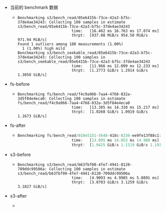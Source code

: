 - 当前的 benchmark 数据
	- ```
	  Benchmarking s3/bench_read/05e6415b-73ce-42a3-b75c-37de4ae34243: Collecting 100 samples in estimate                                                                                                   s3/bench_read/05e6415b-73ce-42a3-b75c-37de4ae34243
	                          time:   [16.462 ms 16.763 ms 17.074 ms]
	                          thrpt:  [937.08 MiB/s 954.50 MiB/s 971.94 MiB/s]
	  Found 1 outliers among 100 measurements (1.00%)
	    1 (1.00%) high mild
	  Benchmarking s3/bench_seekable_read/05e6415b-73ce-42a3-b75c-37de4ae34243: Collecting 100 samples in                                                                                                   s3/bench_seekable_read/05e6415b-73ce-42a3-b75c-37de4ae34243
	                          time:   [11.966 ms 12.099 ms 12.233 ms]
	                          thrpt:  [1.2773 GiB/s 1.2914 GiB/s 1.3058 GiB/s]
	  
	  ```
- fs-before
	- ```
	  Benchmarking fs/bench_read/f4c9a966-7aa4-4768-832a-3d5f84e4eca0: Collecting 100 samples in estimate                                                                                                   fs/bench_read/f4c9a966-7aa4-4768-832a-3d5f84e4eca0
	                          time:   [13.385 ms 14.310 ms 15.217 ms]
	                          thrpt:  [1.0268 GiB/s 1.0919 GiB/s 1.1673 GiB/s]
	  
	  ```
- fs-after
	- ```rust
	  Benchmarking fs/bench_read/010e5151-5648-418c-8236-ee9fe13f88c1: Collecting 100 samples in estimate                                                                                                   fs/bench_read/010e5151-5648-418c-8236-ee9fe13f88c1
	                          time:   [13.095 ms 14.053 ms 14.988 ms]
	                          thrpt:  [1.0425 GiB/s 1.1119 GiB/s 1.1932 GiB/s]
	  
	  ```
- s3-before
	- ```
	  Benchmarking s3/bench_read/b63fbf00-4fe7-4941-8120-709ddc99506a: Collecting 100 samples in estimate                                                                                                   s3/bench_read/b63fbf00-4fe7-4941-8120-709ddc99506a
	                          time:   [4.9093 ms 4.9985 ms 5.0891 ms]
	                          thrpt:  [3.0703 GiB/s 3.1259 GiB/s 3.1827 GiB/s]
	  
	  ```
- s3-after
	- ```
	  ```